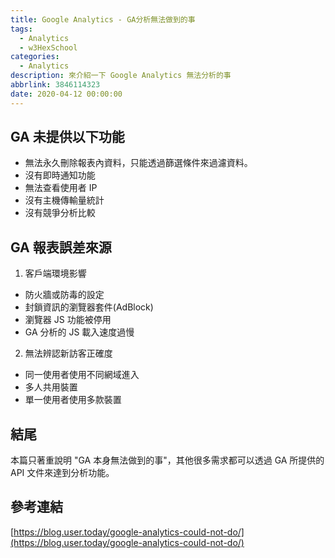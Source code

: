 ```yaml
---
title: Google Analytics - GA分析無法做到的事
tags:
  - Analytics
  - w3HexSchool
categories:
  - Analytics
description: 來介紹一下 Google Analytics 無法分析的事
abbrlink: 3846114323
date: 2020-04-12 00:00:00
---
```

## GA 未提供以下功能
 * 無法永久刪除報表內資料，只能透過篩選條件來過濾資料。
 * 沒有即時通知功能
 * 無法查看使用者 IP
 * 沒有主機傳輸量統計
 * 沒有競爭分析比較

## GA 報表誤差來源
1. 客戶端環境影響
 * 防火牆或防毒的設定
 * 封鎖資訊的瀏覽器套件(AdBlock)
 * 瀏覽器 JS 功能被停用
 * GA 分析的 JS 載入速度過慢

2. 無法辨認新訪客正確度
 * 同一使用者使用不同網域進入
 * 多人共用裝置
 * 單一使用者使用多款裝置

## 結尾
本篇只著重說明 "GA 本身無法做到的事"，其他很多需求都可以透過 GA 所提供的 API 文件來達到分析功能。

## 參考連結
[https://blog.user.today/google-analytics-could-not-do/](https://blog.user.today/google-analytics-could-not-do/)


